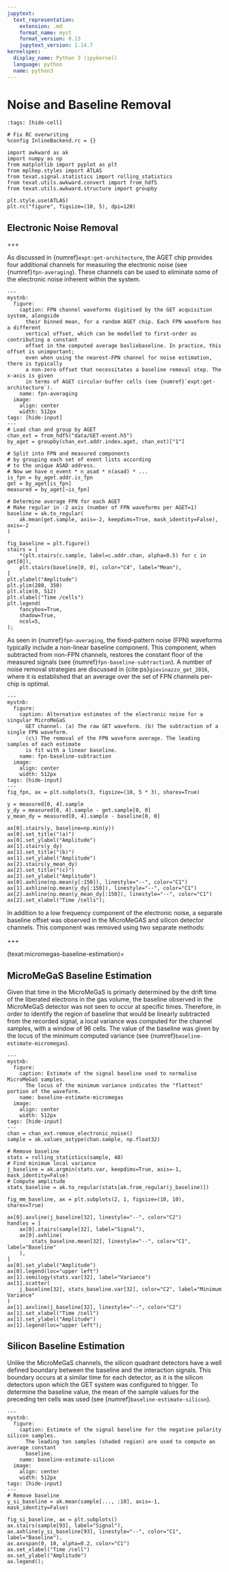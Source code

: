 ```yaml
---
jupytext:
  text_representation:
    extension: .md
    format_name: myst
    format_version: 0.13
    jupytext_version: 1.14.7
kernelspec:
  display_name: Python 3 (ipykernel)
  language: python
  name: python3
---
```


# Noise and Baseline Removal

```{code-cell} ipython3
:tags: [hide-cell]

# Fix RC overwriting
%config InlineBackend.rc = {}

import awkward as ak
import numpy as np
from matplotlib import pyplot as plt
from mplhep.styles import ATLAS
from texat.signal.statistics import rolling_statistics
from texat.utils.awkward.convert import from_hdf5
from texat.utils.awkward.structure import groupby

plt.style.use(ATLAS)
plt.rc("figure", figsize=(10, 5), dpi=120)
```

## Electronic Noise Removal

+++

As discussed in {numref}`expt:get-architecture`, the AGET chip provides four additional channels for measuring the electronic noise (see {numref}`fpn-averaging`). These channels can be used to eliminate some of the electronic noise inherent within the system.

```{code-cell} ipython3
---
mystnb:
  figure:
    caption: FPN channel waveforms digitised by the GET acquisition system, alongside
      their binned mean, for a random AGET chip. Each FPN waveform has a different
      vertical offset, which can be modelled to first-order as contributing a constant
      offset in the computed average basliebaseline. In practice, this offset is unimportant;
      even when using the nearest-FPN channel for noise estimation, there is typically
      a non-zero offset that necessitates a baseline removal step. The x-axis is given
      in terms of AGET circular-buffer cells (see {numref}`expt:get-architecture`).
    name: fpn-averaging
  image:
    align: center
    width: 512px
tags: [hide-input]
---
# Load chan and group by AGET
chan_ext = from_hdf5("data/GET-event.h5")
by_aget = groupby(chan_ext.addr.index.aget, chan_ext)["1"]

# Split into FPN and measured components
# by grouping each set of event lists according
# to the unique ASAD address.
# Now we have n_event * n_asad * n(asad) * ...
is_fpn = by_aget.addr.is_fpn
get = by_aget[is_fpn]
measured = by_aget[~is_fpn]

# Determine average FPN for each AGET
# Make regular in -2 axis (number of FPN waveforms per AGET=1)
baseline = ak.to_regular(
    ak.mean(get.sample, axis=-2, keepdims=True, mask_identity=False), axis=-2
)

fig_baseline = plt.figure()
stairs = [
    *(plt.stairs(c.sample, label=c.addr.chan, alpha=0.5) for c in get[0]),
    plt.stairs(baseline[0, 0], color="C4", label="Mean"),
]
plt.ylabel("Amplitude")
plt.ylim(280, 350)
plt.xlim(0, 512)
plt.xlabel("Time /cells")
plt.legend(
    fancybox=True,
    shadow=True,
    ncol=5,
);
```

As seen in {numref}`fpn-averaging`, the fixed-pattern noise (FPN) waveforms typically include a non-linear baseline component. This component, when subtracted from non-FPN channels, restores the constant floor of the measured signals (see {numref}`fpn-baseline-subtraction`). A number of noise removal strategies are discussed in {cite:ps}`giovinazzo_get_2016`, where it is established that an average over the set of FPN channels per-chip is optimal.

```{code-cell} ipython3
---
mystnb:
  figure:
    caption: Alternative estimates of the electronic noise for a singular MicroMeGaS
      GET channel. (a) The raw GET waveform. (b) The subtraction of a single FPN waveform.
      (c\) The removal of the FPN waveform average. The leading samples of each estimate
      is fit with a linear baseline.
    name: fpn-baseline-subtraction
  image:
    align: center
    width: 512px
tags: [hide-input]
---
fig_fpn, ax = plt.subplots(3, figsize=(10, 5 * 3), sharex=True)

y = measured[0, 4].sample
y_dy = measured[0, 4].sample - get.sample[0, 0]
y_mean_dy = measured[0, 4].sample - baseline[0, 0]

ax[0].stairs(y, baseline=np.min(y))
ax[0].set_title("(a)")
ax[0].set_ylabel("Amplitude")
ax[1].stairs(y_dy)
ax[1].set_title("(b)")
ax[1].set_ylabel("Amplitude")
ax[2].stairs(y_mean_dy)
ax[2].set_title("(c)")
ax[2].set_ylabel("Amplitude")
ax[0].axhline(np.mean(y[:150]), linestyle="--", color="C1")
ax[1].axhline(np.mean(y_dy[:150]), linestyle="--", color="C1")
ax[2].axhline(np.mean(y_mean_dy[:150]), linestyle="--", color="C1")
ax[2].set_xlabel("Time /cells");
```

In addition to a low frequency component of the electronic noise, a separate baseline offset was observed in the MicroMeGAS and silicon detector channels. This component was removed using two separate methods:

+++

(texat:micromegas-baseline-estimation)=
## MicroMeGaS Baseline Estimation

Given that time in the MicroMeGaS is primarly determined by the drift time of the liberated electrons in the gas volume, the baseline observed in the MicroMeGaS detector was not seen to occur at specific times. Therefore, in order to identify the region of baseline that would be linearly subtracted from the recorded signal, a local variance was computed for the channel samples, with a window of 96 cells. The value of the baseline was given by the locus of the minimum computed variance (see {numref}`baseline-estimate-micromegas`).

```{code-cell} ipython3
---
mystnb:
  figure:
    caption: Estimate of the signal baseline used to normalise MicroMeGaS samples.
      The locus of the minimum variance indicates the "flattest" portion of the waveform.
    name: baseline-estimate-micromegas
  image:
    align: center
    width: 512px
tags: [hide-input]
---
chan = chan_ext.remove_electronic_noise()
sample = ak.values_astype(chan.sample, np.float32)

# Remove baseline
stats = rolling_statistics(sample, 48)
# Find minimum local variance
j_baseline = ak.argmin(stats.var, keepdims=True, axis=-1, mask_identity=False)
# Compute amplitude
stats_baseline = ak.to_regular(stats[ak.from_regular(j_baseline)])

fig_mm_baseline, ax = plt.subplots(2, 1, figsize=(10, 10), sharex=True)

ax[0].axvline(j_baseline[32], linestyle="--", color="C2")
handles = [
    ax[0].stairs(sample[32], label="Signal"),
    ax[0].axhline(
        stats_baseline.mean[32], linestyle="--", color="C1", label="Baseline"
    ),
]
ax[0].set_ylabel("Amplitude")
ax[0].legend(loc="upper left")
ax[1].semilogy(stats.var[32], label="Variance")
ax[1].scatter(
    j_baseline[32], stats_baseline.var[32], color="C2", label="Minimum Variance"
)
ax[1].axvline(j_baseline[32], linestyle="--", color="C2")
ax[1].set_xlabel("Time /cell")
ax[1].set_ylabel("Amplitude")
ax[1].legend(loc="upper left");
```

## Silicon Baseline Estimation

Unlike the MicroMeGaS channels, the silicon quadrant detectors have a well defined boundary between the baseline and the interaction signals. This boundary occurs at a similar time for each detector, as it is the silicon detectors upon which the GET system was configured to trigger. To determine the baseline value, the mean of the sample values for the preceding ten cells was used (see {numref}`baseline-estimate-silicon`).

```{code-cell} ipython3
---
mystnb:
  figure:
    caption: Estimate of the signal baseline for the negative polarity silicon samples.
      The leading ten samples (shaded region) are used to compute an average constant
      baseline.
    name: baseline-estimate-silicon
  image:
    align: center
    width: 512px
tags: [hide-input]
---
# Remove baseline
y_si_baseline = ak.mean(sample[..., :10], axis=-1, mask_identity=False)

fig_si_baseline, ax = plt.subplots()
ax.stairs(sample[93], label="Signal"),
ax.axhline(y_si_baseline[93], linestyle="--", color="C1", label="Baseline"),
ax.axvspan(0, 10, alpha=0.2, color="C1")
ax.set_xlabel("Time /cell")
ax.set_ylabel("Amplitude")
ax.legend();
```
